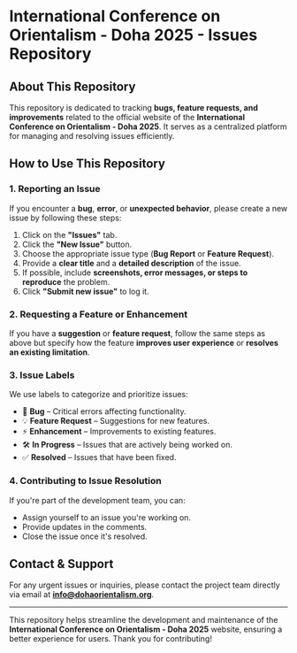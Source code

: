 # International Conference on Orientalism - Doha 2025 - Issues Repository

## About This Repository

This repository is dedicated to tracking **bugs, feature requests, and improvements** related to the official website of the **International Conference on Orientalism - Doha 2025**. It serves as a centralized platform for managing and resolving issues efficiently.

## How to Use This Repository

### 1. Reporting an Issue
If you encounter a **bug**, **error**, or **unexpected behavior**, please create a new issue by following these steps:
1. Click on the **"Issues"** tab.
2. Click the **"New Issue"** button.
3. Choose the appropriate issue type (**Bug Report** or **Feature Request**).
4. Provide a **clear title** and a **detailed description** of the issue.
5. If possible, include **screenshots, error messages, or steps to reproduce** the problem.
6. Click **"Submit new issue"** to log it.

### 2. Requesting a Feature or Enhancement
If you have a **suggestion** or **feature request**, follow the same steps as above but specify how the feature **improves user experience** or **resolves an existing limitation**.

### 3. Issue Labels
We use labels to categorize and prioritize issues:
- 🛑 **Bug** – Critical errors affecting functionality.
- 💡 **Feature Request** – Suggestions for new features.
- ⚡ **Enhancement** – Improvements to existing features.
- 🛠 **In Progress** – Issues that are actively being worked on.
- ✅ **Resolved** – Issues that have been fixed.

### 4. Contributing to Issue Resolution
If you're part of the development team, you can:
- Assign yourself to an issue you're working on.
- Provide updates in the comments.
- Close the issue once it's resolved.

## Contact & Support
For any urgent issues or inquiries, please contact the project team directly via email at **info@dohaorientalism.org**.

---
This repository helps streamline the development and maintenance of the **International Conference on Orientalism - Doha 2025** website, ensuring a better experience for users. Thank you for contributing!
